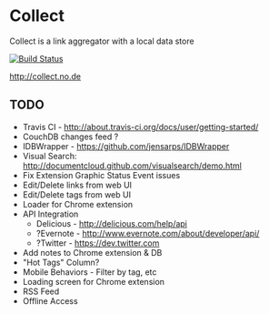 Collect
=================
Collect is a link aggregator with a local data store 

[![Build Status](https://secure.travis-ci.org/geoffreymoller/collect.png?branch=master)](http://travis-ci.org/geoffreymoller/collect)

http://collect.no.de

TODO
----------
* Travis CI - http://about.travis-ci.org/docs/user/getting-started/
* CouchDB changes feed ?
* IDBWrapper - https://github.com/jensarps/IDBWrapper
* Visual Search: http://documentcloud.github.com/visualsearch/demo.html
* Fix Extension Graphic Status Event issues
* Edit/Delete links from web UI
* Edit/Delete tags from web UI
* Loader for Chrome extension
* API Integration
    * Delicious - http://delicious.com/help/api 
    * ?Evernote - http://www.evernote.com/about/developer/api/
    * ?Twitter - https://dev.twitter.com 
* Add notes to Chrome extension & DB
* "Hot Tags" Column?
* Mobile Behaviors - Filter by tag, etc
* Loading screen for Chrome extension
* RSS Feed
* Offline Access
